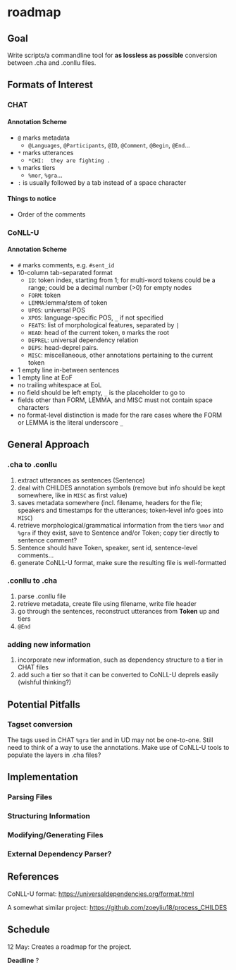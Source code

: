 # roadmap

## Goal
Write scripts/a commandline tool for **as lossless as possible** conversion between .cha and .conllu files. 

## Formats of Interest

### CHAT
#### Annotation Scheme

* `@` marks metadata 
    * `@Languages`, `@Participants`, `@ID`, `@Comment`, `@Begin`, `@End`...
* `*` marks utterances
    * `*CHI:  they are fighting .`
* `%` marks tiers
    * `%mor`, `%gra`...
* `:` is usually followed by a tab instead of a space character

#### Things to notice

* Order of the comments

### CoNLL-U
#### Annotation Scheme
* `#` marks comments, e.g. `#sent_id`
* 10-column tab-separated format
    * `ID`: token index, starting from 1; for multi-word tokens could be a range; could be a decimal number (>0) for empty nodes
    * `FORM`: token
    * `LEMMA`:lemma/stem of token
    * `UPOS`: universal POS
    * `XPOS`: language-specific POS, `_` if not specified
    * `FEATS`: list of morphological features, separated by `|`
    * `HEAD`: head of the current token, `0` marks the root
    * `DEPREL`: universal dependency relation
    * `DEPS`: head-deprel pairs.
    * `MISC`: miscellaneous, other annotations pertaining to the current token
* 1 empty line in-between sentences
* 1 empty line at EoF
* no trailing whitespace at EoL
* no field should be left empty, `_` is the placeholder to go to
* fields other than FORM, LEMMA, and MISC must not contain space characters
* no format-level distinction is made for the rare cases where the FORM or LEMMA is the literal underscore `_`

## General Approach

### .cha to .conllu

1. extract utterances as sentences (Sentence)
2. deal with CHILDES annotation symbols (remove but info should be kept somewhere, like in `MISC` as first value)
3. saves metadata somewhere (incl. filename, headers for the file; speakers and timestamps for the utterances; token-level info goes into `MISC`)
4. retrieve morphological/grammatical information from the tiers `%mor` and `%gra` if they exist, save to Sentence and/or Token; copy tier directly to sentence comment?
5. Sentence should have Token, speaker, sent id, sentence-level comments...
6. generate CoNLL-U format, make sure the resulting file is well-formatted

### .conllu to .cha

1. parse .conllu file
2. retrieve metadata, create file using filename, write file header
3. go through the sentences, reconstruct utterances from **Token** up and tiers
4. `@End`

### adding new information

1. incorporate new information, such as dependency structure to a tier in CHAT files
2. add such a tier so that it can be converted to CoNLL-U deprels easily (wishful thinking?)

## Potential Pitfalls

### Tagset conversion
The tags used in CHAT `%gra` tier and in UD may not be one-to-one. Still need to think of a way to use the annotations. 
Make use of CoNLL-U tools to populate the layers in .cha files?

## Implementation

### Parsing Files

### Structuring Information 

### Modifying/Generating Files

### External Dependency Parser?

## References

CoNLL-U format: https://universaldependencies.org/format.html

A somewhat similar project: https://github.com/zoeyliu18/process_CHILDES

## Schedule

12 May: Creates a roadmap for the project.

**Deadline** ?

